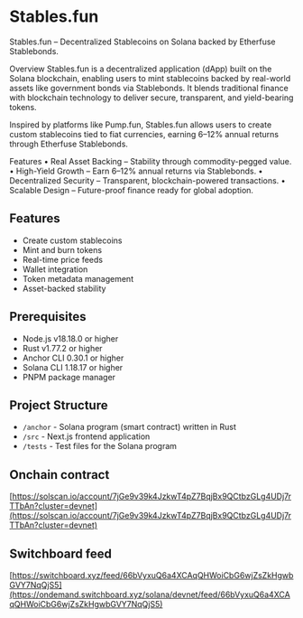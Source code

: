 # Stables.fun

Stables.fun – Decentralized Stablecoins on Solana backed by Etherfuse Stablebonds.

Overview
Stables.fun is a decentralized application (dApp) built on the Solana blockchain, enabling users to mint stablecoins backed by real-world assets like government bonds via Stablebonds. It blends traditional finance with blockchain technology to deliver secure, transparent, and yield-bearing tokens.

Inspired by platforms like Pump.fun, Stables.fun allows users to create custom stablecoins tied to fiat currencies, earning 6–12% annual returns through Etherfuse Stablebonds. 

Features
	•	Real Asset Backing – Stability through commodity-pegged value.
	•	High-Yield Growth – Earn 6–12% annual returns via Stablebonds.
	•	Decentralized Security – Transparent, blockchain-powered transactions.
	•	Scalable Design – Future-proof finance ready for global adoption.

## Features

- Create custom stablecoins
- Mint and burn tokens
- Real-time price feeds
- Wallet integration
- Token metadata management
- Asset-backed stability

## Prerequisites

- Node.js v18.18.0 or higher
- Rust v1.77.2 or higher
- Anchor CLI 0.30.1 or higher
- Solana CLI 1.18.17 or higher
- PNPM package manager

## Project Structure

- `/anchor` - Solana program (smart contract) written in Rust
- `/src` - Next.js frontend application
- `/tests` - Test files for the Solana program

## Onchain contract
[https://solscan.io/account/7jGe9v39k4JzkwT4pZ7BqjBx9QCtbzGLg4UDj7rTTbAn?cluster=devnet](https://solscan.io/account/7jGe9v39k4JzkwT4pZ7BqjBx9QCtbzGLg4UDj7rTTbAn?cluster=devnet)

## Switchboard feed 
[https://switchboard.xyz/feed/66bVyxuQ6a4XCAqQHWoiCbG6wjZsZkHgwbGVY7NqQjS5](https://ondemand.switchboard.xyz/solana/devnet/feed/66bVyxuQ6a4XCAqQHWoiCbG6wjZsZkHgwbGVY7NqQjS5)



